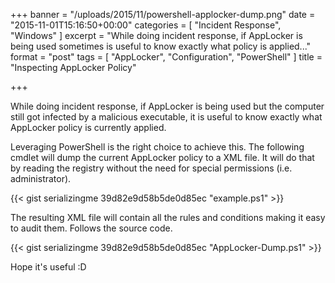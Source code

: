+++
banner = "/uploads/2015/11/powershell-applocker-dump.png"
date = "2015-11-01T15:16:50+00:00"
categories = [ "Incident Response", "Windows" ]
excerpt = "While doing incident response, if AppLocker is being used sometimes is useful to know exactly what policy is applied..."
format = "post"
tags = [ "AppLocker", "Configuration", "PowerShell" ]
title = "Inspecting AppLocker Policy"

+++

While doing incident response, if AppLocker is being used but the computer still got infected by a malicious executable, it is useful to know exactly what AppLocker policy is currently applied.

<!--more-->

Leveraging PowerShell is the right choice to achieve this. The following cmdlet will dump the current AppLocker policy to a XML file. It will do that by reading the registry without the need for special permissions (i.e. administrator).

{{< gist serializingme 39d82e9d58b5de0d85ec "example.ps1" >}}

The resulting XML file will contain all the rules and conditions making it easy to audit them. Follows the source code.

{{< gist serializingme 39d82e9d58b5de0d85ec "AppLocker-Dump.ps1" >}}

Hope it's useful :D